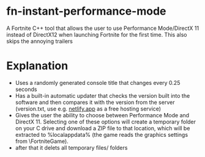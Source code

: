 # fn-instant-performance-mode
A Fortnite C++ tool that allows the user to use Performance Mode/DirectX 11 instead of DirectX12 when launching Fortnite for the first time. This also skips the annoying trailers

# Explanation 
- Uses a randomly generated console title that changes every 0.25 seconds
- Has a built-in automatic updater that checks the version built into the software and then compares it with the version from the server (version.txt, use e.g. [netlify.app](https://www.netlify.com/) as a free hosting service)
- Gives the user the ability to choose between Performance Mode and DirectX 11. Selecting one of these options will create a temporary folder on your C drive and download a ZIP file to that location, which will be extracted to %localappdata% (the game reads the graphics settings from \FortniteGame).
- after that it delets all temporary files/ folders
